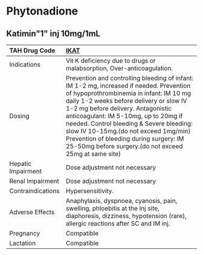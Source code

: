 # Phytonadione

## Katimin"1" inj 10mg/1mL

| TAH Drug Code      | [**IKAT**](https://www.tahsda.org.tw/drugs/hissearch.php?drug_code=IKAT)                                                                                                                                                                                                                                                                                                                                                                            |
|:-------------------|:----------------------------------------------------------------------------------------------------------------------------------------------------------------------------------------------------------------------------------------------------------------------------------------------------------------------------------------------------------------------------------------------------------------------------------------------------|
| Indications        | Vit K deficiency due to drugs or malabsorption, Over-anticoagulation.                                                                                                                                                                                                                                                                                                                                                                               |
| Dosing             | Prevention and controlling bleeding of infant: IM 1-2 mg, increased if needed. Prevention of hypoprothrombinemia in infant: IM 10 mg daily 1-2 weeks before delivery or slow IV 1-2 mg before delivery. Antagonistic anticoagulant: IM 5-10mg, up to 20mg if needed. Control bleeding & Severe bleeding: slow IV 10-15mg.(do not exceed 1mg/min) Prevention of bleeding during surgery: IM 25-50mg before surgery.(do not exceed 25mg at same site) |
| Hepatic Impairment | Dose adjustment not necessary                                                                                                                                                                                                                                                                                                                                                                                                                       |
| Renal Impairment   | Dose adjustment not necessary                                                                                                                                                                                                                                                                                                                                                                                                                       |
| Contraindications  | Hypersensitivity.                                                                                                                                                                                                                                                                                                                                                                                                                                   |
| Adverse Effects    | Anaphylaxis, dyspnoea, cyanosis, pain, swelling, phloebitis at the Inj site, diaphoresis, dizziness, hypotension (rare), allergic reactions after SC and IM inj.                                                                                                                                                                                                                                                                                    |
| Pregnancy          | Compatible                                                                                                                                                                                                                                                                                                                                                                                                                                          |
| Lactation          | Compatible                                                                                                                                                                                                                                                                                                                                                                                                                                          |

